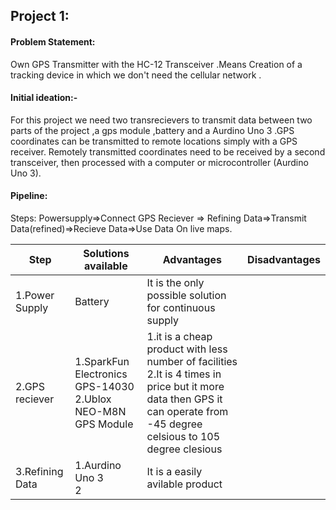 
## Project 1:
 #### Problem Statement:
 Own GPS Transmitter with the HC-12 Transceiver .Means Creation of a tracking device in which we don't need the cellular network  .

 #### Initial ideation:-
 For this project we need two transrecievers  to transmit data between two parts of the project ,a gps module ,battery and a Aurdino Uno 3 .GPS coordinates can be transmitted to remote locations simply with a GPS receiver. Remotely transmitted coordinates need to be received by a second transceiver, then processed with a computer or microcontroller (Aurdino Uno 3).
 
 #### Pipeline:
Steps: Powersupply=>Connect GPS Reciever => Refining Data=>Transmit Data(refined)=>Recieve Data=>Use Data On live maps.
 
Step| Solutions available | Advantages | Disadvantages
--------|---------------------|------------|--------------
 1.Power Supply                  |Battery                             | It is the only possible solution for continuous supply  
 2.GPS reciever                   |1.SparkFun Electronics GPS-14030<br/>2.Ublox NEO-M8N GPS Module|1.it is a cheap product with less number of facilities<br/>2.It is 4 times in price but it more data then GPS it can operate from -45 degree celsious to 105 degree  clesious 
3.Refining Data                   |1.Aurdino Uno 3 <br> 2              | It is a easily avilable product 


